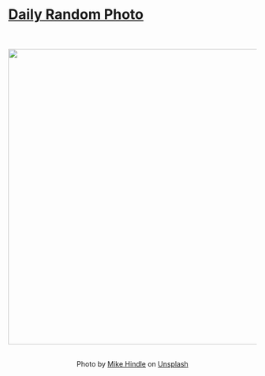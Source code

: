 # [Daily Random Photo](https://www.dailyrandomphoto.com/)

<div align="center">
  <br>
  <br>
  <a href="https://www.dailyrandomphoto.com/p/2024/2024-04-20/"><img src="https://images.unsplash.com/photo-1711697980027-0ff39822d8b4?crop=entropy&cs=tinysrgb&fit=max&fm=jpg&ixid=M3w3NzUwOHwwfDF8cmFuZG9tfHx8fHx8fHx8MTcxMzU3Mjk4MXw&ixlib=rb-4.0.3&q=80&w=1080" width="600px"></a>
  <br>
  <br>
  <p class="has-text-grey">Photo by <a href="https://unsplash.com/@mikehindle?utm_source=Daily%20Random%20Photo&amp;utm_medium=referral" target="_blank" rel="noopener noreferrer">Mike Hindle</a> on <a href="https://unsplash.com/photos/a-close-up-of-a-large-green-leaf-oel_QMhTGwA?utm_source=Daily%20Random%20Photo&amp;utm_medium=referral" target="_blank" rel="noopener noreferrer">Unsplash</a></p>
</div>
